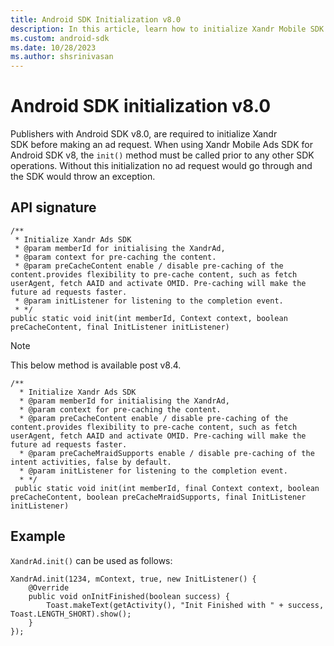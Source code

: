 ```yaml
---
title: Android SDK Initialization v8.0
description: In this article, learn how to initialize Xandr Mobile SDK if you are working with Android SDK v8.0.
ms.custom: android-sdk
ms.date: 10/28/2023
ms.author: shsrinivasan
---
```


# Android SDK initialization v8.0

Publishers with Android SDK v8.0, are required to initialize Xandr SDK before making an ad request. When using Xandr Mobile Ads SDK for Android SDK v8, the `init()` method must be called prior to any other SDK operations. Without this initialization no ad request would go through and the SDK would throw an exception.  

## API signature

```
/**
 * Initialize Xandr Ads SDK
 * @param memberId for initialising the XandrAd,
 * @param context for pre-caching the content.
 * @param preCacheContent enable / disable pre-caching of the content.provides flexibility to pre-cache content, such as fetch userAgent, fetch AAID and activate OMID. Pre-caching will make the future ad requests faster.
 * @param initListener for listening to the completion event.
 * */
public static void init(int memberId, Context context, boolean preCacheContent, final InitListener initListener)
```

> [!NOTE]
> This below method is available post v8.4.

```
/**
  * Initialize Xandr Ads SDK
  * @param memberId for initialising the XandrAd,
  * @param context for pre-caching the content.
  * @param preCacheContent enable / disable pre-caching of the content.provides flexibility to pre-cache content, such as fetch userAgent, fetch AAID and activate OMID. Pre-caching will make the future ad requests faster.
  * @param preCacheMraidSupports enable / disable pre-caching of the intent activities, false by default.
  * @param initListener for listening to the completion event.
  * */
 public static void init(int memberId, final Context context, boolean preCacheContent, boolean preCacheMraidSupports, final InitListener initListener)
```

## Example

`XandrAd.init()` can be used as follows:

```
XandrAd.init(1234, mContext, true, new InitListener() {
    @Override
    public void onInitFinished(boolean success) {
        Toast.makeText(getActivity(), "Init Finished with " + success, Toast.LENGTH_SHORT).show();
    }
});
```
